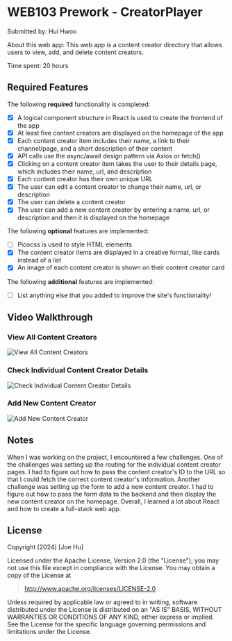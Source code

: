 # WEB103 Prework - CreatorPlayer

Submitted by: Hui Hwoo

About this web app: This web app is a content creator directory that allows users to view, add, and delete content creators.

Time spent: 20 hours

## Required Features

The following **required** functionality is completed:

-   [x] A logical component structure in React is used to create the frontend of the app
-   [x] At least five content creators are displayed on the homepage of the app
-   [x] Each content creator item includes their name, a link to their channel/page, and a short description of their content
-   [x] API calls use the async/await design pattern via Axios or fetch()
-   [x] Clicking on a content creator item takes the user to their details page, which includes their name, url, and description
-   [x] Each content creator has their own unique URL
-   [x] The user can edit a content creator to change their name, url, or description
-   [x] The user can delete a content creator
-   [x] The user can add a new content creator by entering a name, url, or description and then it is displayed on the homepage

The following **optional** features are implemented:

-   [ ] Picocss is used to style HTML elements
-   [x] The content creator items are displayed in a creative format, like cards instead of a list
-   [x] An image of each content creator is shown on their content creator card

The following **additional** features are implemented:

-   [ ] List anything else that you added to improve the site's functionality!

## Video Walkthrough

### View All Content Creators

<img src='data/CreatorView.gif' title='View All Content Creators' width='' alt='View All Content Creators' />

### Check Individual Content Creator Details

<img src='data/CreatorPage.gif' title='Check Individual Content Creator Details' width='' alt='Check Individual Content Creator Details' />

### Add New Content Creator

<img src='data/Add Creator.gif' title='Add New Content Creator' width='' alt='Add New Content Creator' />

## Notes

When I was working on the project, I encountered a few challenges. One of the challenges was setting up the routing for the individual content creator pages. I had to figure out how to pass the content creator's ID to the URL so that I could fetch the correct content creator's information. Another challenge was setting up the form to add a new content creator. I had to figure out how to pass the form data to the backend and then display the new content creator on the homepage. Overall, I learned a lot about React and how to create a full-stack web app.

## License

Copyright [2024] [Joe Hu]

Licensed under the Apache License, Version 2.0 (the "License"); you may not use this file except in compliance with the License. You may obtain a copy of the License at

> http://www.apache.org/licenses/LICENSE-2.0

Unless required by applicable law or agreed to in writing, software distributed under the License is distributed on an "AS IS" BASIS, WITHOUT WARRANTIES OR CONDITIONS OF ANY KIND, either express or implied. See the License for the specific language governing permissions and limitations under the License.
